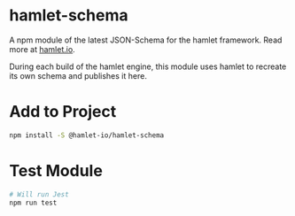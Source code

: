 # hamlet-schema

A npm module of the latest JSON-Schema for the hamlet framework. Read more at [hamlet.io](https://hamlet.io).

During each build of the hamlet engine, this module uses hamlet to recreate its own schema and publishes it here.

# Add to Project

```sh
npm install -S @hamlet-io/hamlet-schema
```

# Test Module

```sh
# Will run Jest
npm run test
```